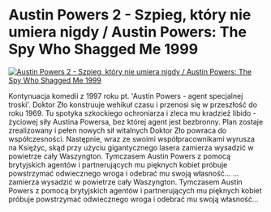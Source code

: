 Austin Powers 2 - Szpieg, który nie umiera nigdy / Austin Powers: The Spy Who Shagged Me 1999 
=============
[![Austin Powers 2 - Szpieg, który nie umiera nigdy / Austin Powers: The Spy Who Shagged Me 1999 ](http://vidos.pl/images/player.gif)](http://vidos.pl/austin-powers-2-szpieg-ktory-nie-umiera-nigdy-austin-powers-the-spy-who-shagged-me-1999)

 Kontynuacja komedii z 1997 roku pt. 'Austin Powers - agent specjalnej troski'. Doktor Zło konstruuje wehikuł czasu i przenosi się w przeszłość do roku 1969. Tu spotyka szkockiego ochroniarza i zleca mu kradzież libido - życiowej siły Austina Powersa, bez której agent jest bezbronny. Plan zostaje zrealizowany i pełen nowych sił witalnych Doktor Zło powraca do współczesności. Następnie, wraz ze swoimi współpracownikami wyrusza na Księżyc, skąd przy użyciu gigantycznego lasera zamierza wysadzić w powietrze cały Waszyngton. Tymczasem Austin Powers z pomocą brytyjskich agentów i partnerujących mu pięknych kobiet próbuje powstrzymać odwiecznego wroga i odebrać mu swoją własność...  ... zamierza wysadzić w powietrze cały Waszyngton. Tymczasem Austin Powers z pomocą brytyjskich agentów i partnerujących mu pięknych kobiet próbuje powstrzymać odwiecznego wroga i odebrać mu swoją własność...
